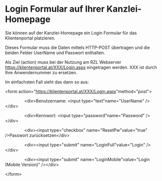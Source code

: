 # Login Formular auf Ihrer Kanzlei-Homepage

Sie können auf der Kanzlei-Homepage ein Login Formular für das Klientenportal platzieren.

Dieses Formular muss die Daten mittels HTTP-POST übertragen und die beiden Felder UserName und Passwort enthalten. 

Als Ziel (action) muss bei der Nutzung am RZL Webserver <https://klientenportal.at/XXX/Login.aspx> eingetragen werden. 
XXX ist durch Ihre Anwendernummer zu ersetzen.



Im einfachsten Fall sieht das dann so aus:

\<form action=\"<https://klientenportal.at/XXX/Login.aspx>\"method=\"post\"\>

                \<div\>Benutzername: \<input type=\"text\"name=\"UserName\" /\>\</div\>

                \<div\>Kennwort: \<input type=\"password\"name=\"Password\" /\>\</div\>

                \<div\>\<input type=\"checkbox\" name=\"ResetPw\"value=\"true\" /\>Passwort zur&uuml;cksetzen\</div\>

                \<div\>\<input type=\"submit\" name=\"LoginFull\"value=\"Login\" /\>\</div\>

                \<div\>\<input type=\"submit\" name=\"LoginMobile\"value=\"Login (Mobile Version)\" /\>\</div\>

\</form\>

